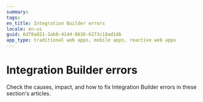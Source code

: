 ```yaml
---
summary:
tags:
en_title: Integration Builder errors
locale: en-us
guid: 6d78a021-1ab8-4144-8636-6273c18ad1db
app_type: traditional web apps, mobile apps, reactive web apps
---
```


# Integration Builder errors

Check the causes, impact, and how to fix Integration Builder errors in these section's articles.
